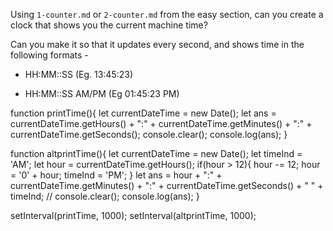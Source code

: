 Using `1-counter.md` or `2-counter.md` from the easy section, can you create a
clock that shows you the current machine time?

Can you make it so that it updates every second, and shows time in the following formats -

- HH:MM::SS (Eg. 13:45:23)

- HH:MM::SS AM/PM (Eg 01:45:23 PM)

<!-- Code Begins -->

function printTime(){
let currentDateTime = new Date();
let ans = currentDateTime.getHours() + ":" + currentDateTime.getMinutes() + ":" +
currentDateTime.getSeconds();
console.clear();
console.log(ans);
}

function altprintTime(){
let currentDateTime = new Date();
let timeInd = 'AM';
let hour = currentDateTime.getHours();
if(hour > 12){
hour -= 12;
hour = '0' + hour;
timeInd = 'PM';
}
let ans = hour + ":" + currentDateTime.getMinutes() + ":" +
currentDateTime.getSeconds() + " " + timeInd;
// console.clear();
console.log(ans);
}

setInterval(printTime, 1000);
setInterval(altprintTime, 1000);

<!-- Code Ends -->
